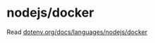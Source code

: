# nodejs/docker

Read [dotenv.org/docs/languages/nodejs/docker](https://www.dotenv.org/docs/languages/nodejs/docker)
